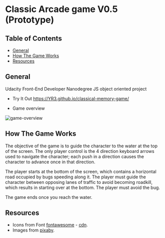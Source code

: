 # Classic Arcade game V0.5 (Prototype)


## Table of Contents

* [General](#general)
* [How The Game Works](#how-the-game-works)
* [Resources](#resources)

## General 

Udacity Front-End Developer Nanodegree JS object oriented project

* Try It Out https://YR3.github.io/classical-memory-game/ 

* Game overview 

<img src="img/memover.gif" alt="game-overview">

## How The Game Works

The objective of the game is to guide the character to the water at the top of the screen. The only player control is the 4 direction keyboard arrows used to navigate the character; each push in a direction causes the character to advance once in that direction.

The player starts at the bottom of the screen, which contains a horizontal road occupied by bugs speeding along it. The player must guide the character between opposing lanes of traffic to avoid becoming roadkill, which results in starting over at the bottom. The player must avoid the bug.

The game ends once you reach the water.

## Resources

* Icons from Font [fontawesome](https://fontawesome.com/v4.7.0/icons/) - [cdn](https://maxcdn.bootstrapcdn.com/font-awesome/4.6.1/css/font-awesome.min.css).
* Images from [pixaby](https://pixabay.com/).
